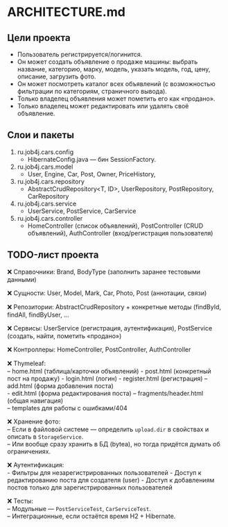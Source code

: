 # ARCHITECTURE.md

## Цели проекта
- Пользователь регистрируется/логинится.
- Он может создать объявление о продаже машины: выбрать название, категорию, марку, модель, указать модель, год, цену, описание, загрузить фото.
- Он может посмотреть каталог всех объявлений (с возможностью фильтрации по категориям, страничного вывода).
- Только владелец объявления может пометить его как «продано».
- Только владелец может редактировать или удалять своё объявление.

## Слои и пакеты
1. ru.job4j.cars.config
   - HibernateConfig.java — бин SessionFactory.
2. ru.job4j.cars.model
   - User, Engine, Car, Post, Owner, PriceHistory, 
3. ru.job4j.cars.repository
   - AbstractCrudRepository<T, ID>, UserRepository, PostRepository, CarRepository
4. ru.job4j.cars.service
   - UserService, PostService, CarService
5. ru.job4j.cars.controller
   - HomeController (список объявлений), PostController (CRUD объявлений), AuthController (вход/регистрация пользователя)

## TODO-лист проекта

❌ Справочники: Brand, BodyType (заполнить заранее тестовыми данными)

❌ Сущности: User, Model, Mark, Car, Photo, Post (аннотации, связи)

❌ Репозитории: AbstractCrudRepository + конкретные методы (findById, findAll, findByUser, …

❌ Сервисы: UserService (регистрация, аутентификация), PostService (создать, найти, пометить «продано»)

❌ Контроллеры: HomeController, PostController, AuthController

❌ Thymeleaf:  
    – home.html (таблица/карточки объявлений)
    - post.html (конкретный пост на продажу)
    - login.html (логин)
    - register.html (регистрация)
    – add.html (форма добавления поста)  
    - edit.html (форма редактирования поста)
    – fragments/header.html (общая навигация)  
    – templates для работы с ошибками/404
    
❌ Хранение фото:  
    – Если в файловой системе — определить `upload.dir` в свойствах и описать в `StorageService`.  
    – Или вообще сразу хранить в БД (bytea), но тогда придётся думать об ограничениях.  
    
❌ Аутентификация:  
    - Фильтры для незарегистрированных пользователей
    - Доступ к редактированию поста для создателя (user)
    - Доступ к добавлениям постов только для зарегистрированных пользователей
    
❌ Тесты:  
    – Модульные — `PostServiceTest`, `CarServiceTest`.  
    – Интеграционные, если остаётся время H2 + Hibernate.  


